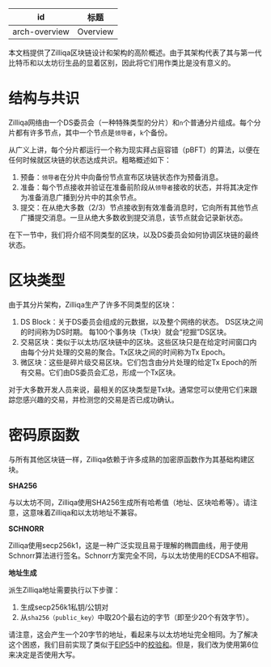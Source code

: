 | id            | 标题     |
| ------------- | -------- |
| arch-overview | Overview |

本文档提供了Zilliqa区块链设计和架构的高阶概述。由于其架构代表了其与第一代比特币和以太坊衍生品的显着区别，因此将它们用作类比是没有意义的。



# 结构与共识

Zilliqa网络由一个DS委员会（一种特殊类型的分片）和`n`个普通分片组成。每个分片都有许多节点，其中一个节点是`领导者`，`k`个备份。

从广义上讲，每个分片都运行一个称为现实拜占庭容错（pBFT）的算法，以便在任何时候就区块链的状态达成共识。粗略概述如下：

1. 预备：`领导者`在分片中向备份节点宣布区块链状态作为预备消息。
2. 准备：每个节点接收并验证在准备前阶段从`领导者`接收的状态，并将其决定作为准备消息广播到分片中的其余节点。
3. 提交：在从绝大多数（2/3）节点接收到有效准备消息时，它向所有其他节点广播提交消息。一旦从绝大多数收到提交消息，该节点就会记录新状态。

在下一节中，我们将介绍不同类型的区块，以及DS委员会如何协调区块链的最终状态。



# 区块类型

由于其分片架构，Zilliqa生产了许多不同类型的区块：

1. DS Block：关于DS委员会组成的元数据，以及整个网络的状态。 DS区块之间的时间称为DS时期。 每100个事务块（Tx块）就会“挖掘”DS区块。
2. 交易区块：类似于以太坊/区块链中的区块。这些区块只是在给定时间窗口内由每个分片处理的交易的聚合。Tx区块之间的时间称为Tx Epoch。
3. 微区块：这些是碎片级交易区块。它们包含由分片处理的给定Tx Epoch的所有交易。它们由DS委员会汇总，形成一个Tx区块。

对于大多数开发人员来说，最相关的区块类型是Tx块。通常您可以使用它们来跟踪您感兴趣的交易，并检测您的交易是否已成功确认。



# 密码原函数

与所有其他区块链一样，Zilliqa依赖于许多成熟的加密原函数作为其基础构建区块。

**SHA256**

与以太坊不同，Zilliqa使用SHA256生成所有哈希值（地址、区块哈希等）。请注意，这意味着Zilliqa和以太坊地址不兼容。

**SCHNORR**

Zilliqa使用secp256k1，这是一种广泛实现且易于理解的椭圆曲线，用于使用Schnorr算法进行签名。Schnorr方案完全不同，与以太坊使用的ECDSA不相容。

**地址生成**

派生Zilliqa地址需要执行以下步骤：

1. 生成secp256k1私钥/公钥对
2. 从`sha256（public_key）`中取20个最右边的字节（即至少20个有效字节）。

请注意，这会产生一个20字节的地址，看起来与以太坊地址完全相同。为了解决这个困惑，我们目前实现了类似于[EIP55](https://github.com/ethereum/EIPs/blob/master/EIPS/eip-55.md)中的[校验和](https://github.com/Zilliqa/Zilliqa-JavaScript-Library/blob/dev/packages/zilliqa-js-crypto/src/util.ts#L106)。但是，我们改为使用第6位来决定是否使用大写。